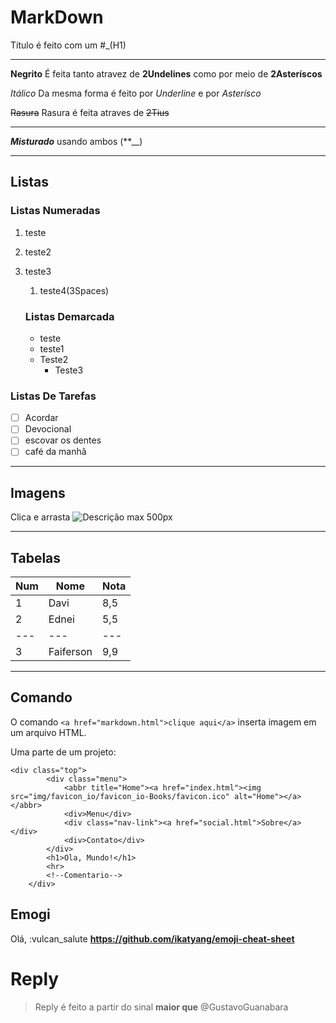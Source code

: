 # MarkDown
Título é feito com um #_(H1)
***
**Negrito**
É feita tanto atravez de __2Undelines__ como por meio de **2Asteríscos**

*Itálico*
Da mesma forma é feito por _Underline_ e por *Asterísco*

~~Rasura~~
Rasura é feita atraves de ~~2Tius~~

---

__*Misturado*__ usando ambos (**__)

---
## Listas
### Listas Numeradas

1. teste
1. teste2
3. teste3
   1. teste4(3Spaces)

   ### Listas Demarcada
   * teste
   * teste1
   - Teste2
      - Teste3  

### Listas De Tarefas
-[ ] Acordar
-[ ] Devocional
-[ ] escovar os dentes
-[ ] café da manhã

---
## Imagens

Clica e arrasta
![Descrição](img/favicon_io/favicon.ico)
max 500px

---
## Tabelas

Num | Nome | Nota
---|---|---
1 | Davi | 8,5
2 | Ednei | 5,5
---|---|---
3 | Faiferson | 9,9

---
## Comando

O comando `<a href="markdown.html">clique aqui</a>` inserta imagem em um arquivo HTML.

Uma parte de um projeto:
```
<div class="top">
        <div class="menu">
            <abbr title="Home"><a href="index.html"><img src="img/favicon_io/favicon_io-Books/favicon.ico" alt="Home"></a></abbr>
            <div>Menu</div>
            <div class="nav-link"><a href="social.html">Sobre</a></div>
            <div>Contato</div>
        </div>
        <h1>Ola, Mundo!</h1>
        <hr>
        <!--Comentario-->        
    </div>
```
## Emogi
Olá, :vulcan_salute
**https://github.com/ikatyang/emoji-cheat-sheet**

# Reply
> Reply é feito a partir do sinal **maior que**
@GustavoGuanabara
